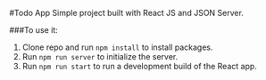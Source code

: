#Todo App
Simple project built with React JS and JSON Server.

###To use it:

1. Clone repo and run `npm install` to install packages.
2. Run `npm run server` to initialize the server.
3. Run `npm run start` to run a development build of the React app.
